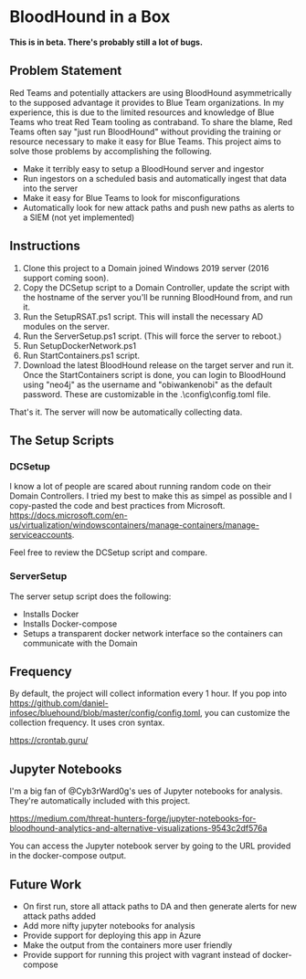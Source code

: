 # BloodHound in a Box

**This is in beta. There's probably still a lot of bugs.**

## Problem Statement

Red Teams and potentially attackers are using BloodHound asymmetrically to the supposed advantage it provides to Blue Team organizations. In my experience, this is due to the limited resources and knowledge of Blue Teams who treat Red Team tooling as contraband. To share the blame, Red Teams often say "just run BloodHound" without providing the training or resource necessary to make it easy for Blue Teams. This project aims to solve those problems by accomplishing the following.

* Make it terribly easy to setup a BloodHound server and ingestor
* Run ingestors on a scheduled basis and automatically ingest that data into the server
* Make it easy for Blue Teams to look for misconfigurations
* Automatically look for new attack paths and push new paths as alerts to a SIEM (not yet implemented)

## Instructions

1. Clone this project to a Domain joined Windows 2019 server (2016 support coming soon).
2. Copy the DCSetup script to a Domain Controller, update the script with the hostname of the server you'll be running BloodHound from, and run it.
3. Run the SetupRSAT.ps1 script. This will install the necessary AD modules on the server.
4. Run the ServerSetup.ps1 script. (This will force the server to reboot.)
5. Run SetupDockerNetwork.ps1
6. Run StartContainers.ps1 script.
7. Download the latest BloodHound release on the target server and run it. Once the StartContainers script is done, you can login to BloodHound using "neo4j" as the username and "obiwankenobi" as the default password. These are customizable in the .\config\config.toml file.

That's it. The server will now be automatically collecting data.

## The Setup Scripts

### DCSetup

I know a lot of people are scared about running random code on their Domain Controllers. I tried my best to make this as simpel as possible and I copy-pasted the code and best practices from Microsoft. https://docs.microsoft.com/en-us/virtualization/windowscontainers/manage-containers/manage-serviceaccounts.

Feel free to review the DCSetup script and compare.

### ServerSetup

The server setup script does the following:

* Installs Docker
* Installs Docker-compose
* Setups a transparent docker network interface so the containers can communicate with the Domain

## Frequency

By default, the project will collect information every 1 hour. If you pop into https://github.com/daniel-infosec/bluehound/blob/master/config/config.toml, you can customize the collection frequency. It uses cron syntax.

https://crontab.guru/

## Jupyter Notebooks

I'm a big fan of @Cyb3rWard0g's ues of Jupyter notebooks for analysis. They're automatically included with this project.

https://medium.com/threat-hunters-forge/jupyter-notebooks-for-bloodhound-analytics-and-alternative-visualizations-9543c2df576a

You can access the Jupyter notebook server by going to the URL provided in the docker-compose output.

## Future Work

* On first run, store all attack paths to DA and then generate alerts for new attack paths added
* Add more nifty jupyter notebooks for analysis
* Provide support for deploying this app in Azure
* Make the output from the containers more user friendly
* Provide support for running this project with vagrant instead of docker-compose
